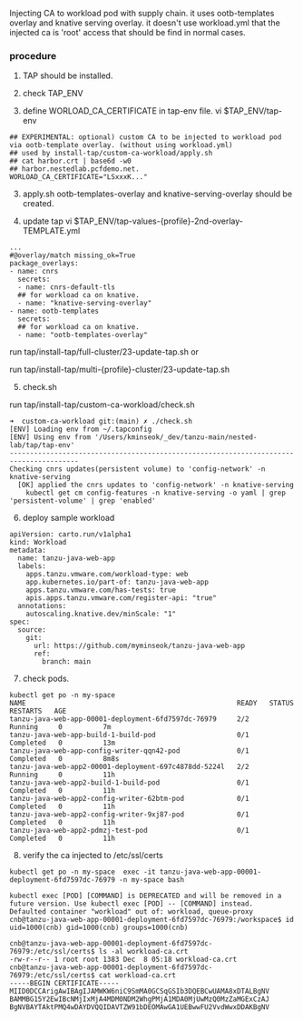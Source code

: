 
Injecting CA to workload pod with supply chain.
it uses ootb-templates overlay and knative serving overlay. it doesn't use workload.yml
that the injected ca is 'root' access that should be find in normal cases.

### procedure

1. TAP should be installed.

2. check TAP_ENV

3. define WORLOAD_CA_CERTIFICATE in tap-env file.
vi $TAP_ENV/tap-env
```
## EXPERIMENTAL: optional) custom CA to be injected to workload pod via ootb-template overlay. (without using workload.yml)
## used by install-tap/custom-ca-workload/apply.sh
## cat harbor.crt | base6d -w0
## harbor.nestedlab.pcfdemo.net. 
WORLOAD_CA_CERTIFICATE="LSxxxK..."
```
3. apply.sh
ootb-templates-overlay and knative-serving-overlay should be created.

4. update tap
vi $TAP_ENV/tap-values-{profile}-2nd-overlay-TEMPLATE.yml

```
...
#@overlay/match missing_ok=True
package_overlays:
- name: cnrs
  secrets:
  - name: cnrs-default-tls
  ## for workload ca on knative.
  - name: "knative-serving-overlay"
- name: ootb-templates
  secrets:
  ## for workload ca on knative.
  - name: "ootb-templates-overlay"
```


run tap/install-tap/full-cluster/23-update-tap.sh
or

run tap/install-tap/multi-{profile}-cluster/23-update-tap.sh

5. check.sh

run tap/install-tap/custom-ca-workload/check.sh
```
➜  custom-ca-workload git:(main) ✗ ./check.sh
[ENV] Loading env from ~/.tapconfig
[ENV] Using env from '/Users/kminseok/_dev/tanzu-main/nested-lab/tap/tap-env'
---------------------------------------------------------------------------------------
Checking cnrs updates(persistent volume) to 'config-network' -n knative-serving
  [OK] applied the cnrs updates to 'config-network' -n knative-serving
    kubectl get cm config-features -n knative-serving -o yaml | grep 'persistent-volume' | grep 'enabled'
```

6. deploy sample workload
```
apiVersion: carto.run/v1alpha1
kind: Workload
metadata:
  name: tanzu-java-web-app
  labels:
    apps.tanzu.vmware.com/workload-type: web
    app.kubernetes.io/part-of: tanzu-java-web-app
    apps.tanzu.vmware.com/has-tests: true
    apis.apps.tanzu.vmware.com/register-api: "true"
  annotations:
    autoscaling.knative.dev/minScale: "1"
spec:
  source:
    git:
      url: https://github.com/myminseok/tanzu-java-web-app
      ref:
        branch: main
```

7. check pods.
```
kubectl get po -n my-space
NAME                                                    READY   STATUS      RESTARTS   AGE
tanzu-java-web-app-00001-deployment-6fd7597dc-76979     2/2     Running     0          7m
tanzu-java-web-app-build-1-build-pod                    0/1     Completed   0          13m
tanzu-java-web-app-config-writer-qqn42-pod              0/1     Completed   0          8m8s
tanzu-java-web-app2-00001-deployment-697c4878dd-5224l   2/2     Running     0          11h
tanzu-java-web-app2-build-1-build-pod                   0/1     Completed   0          11h
tanzu-java-web-app2-config-writer-62btm-pod             0/1     Completed   0          11h
tanzu-java-web-app2-config-writer-9xj87-pod             0/1     Completed   0          11h
tanzu-java-web-app2-pdmzj-test-pod                      0/1     Completed   0          11h
```

8. verify the ca injected to /etc/ssl/certs

```
kubectl get po -n my-space  exec -it tanzu-java-web-app-00001-deployment-6fd7597dc-76979 -n my-space bash

kubectl exec [POD] [COMMAND] is DEPRECATED and will be removed in a future version. Use kubectl exec [POD] -- [COMMAND] instead.
Defaulted container "workload" out of: workload, queue-proxy
cnb@tanzu-java-web-app-00001-deployment-6fd7597dc-76979:/workspace$ id
uid=1000(cnb) gid=1000(cnb) groups=1000(cnb)

cnb@tanzu-java-web-app-00001-deployment-6fd7597dc-76979:/etc/ssl/certs$ ls -al workload-ca.crt
-rw-r--r-- 1 root root 1383 Dec  8 05:18 workload-ca.crt
cnb@tanzu-java-web-app-00001-deployment-6fd7597dc-76979:/etc/ssl/certs$ cat workload-ca.crt
-----BEGIN CERTIFICATE-----
MIID0DCCArigAwIBAgIJAMWKW6niC9SmMA0GCSqGSIb3DQEBCwUAMA8xDTALBgNV
BAMMBG15Y2EwIBcNMjIxMjA4MDM0NDM2WhgPMjA1MDA0MjUwMzQ0MzZaMGExCzAJ
BgNVBAYTAktPMQ4wDAYDVQQIDAVTZW91bDEOMAwGA1UEBwwFU2VvdWwxDDAKBgNV
```
